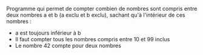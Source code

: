 Programme qui permet de compter combien de nombres sont compris entre deux nombres a et b (a exclu et b exclu), sachant qu'à l'intérieur de ces nombres :   
- a est toujours inférieur à b   
- Il faut compter tous les nombres compris entre 10 et 99 inclus  
- Le nombre 42 compte pour deux nombres  
